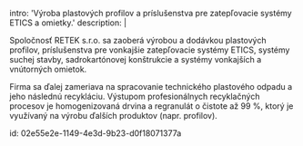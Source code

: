 intro: 'Výroba plastových profilov a príslušenstva pre zatepľovacie systémy ETICS a omietky.'
description: |
  <p>Spoločnosť RETEK s.r.o. sa zaoberá výrobou a dodávkou plastových profilov, príslušenstva pre vonkajšie zatepľovacie systémy ETICS, systémy suchej stavby, sadrokartónovej konštrukcie a systémy vonkajších a vnútorných omietok.
  </p>
  <p>Firma sa ďalej zameriava na spracovanie technického plastového odpadu a jeho následnú recykláciu. Výstupom profesionálnych recyklačných procesov je homogenizovaná drvina a regranulát o čistote až 99 %, ktorý je využívaný na výrobu ďalších produktov (napr. profilov).
  </p>
  
id: 02e55e2e-1149-4e3d-9b23-d0f18071377a
